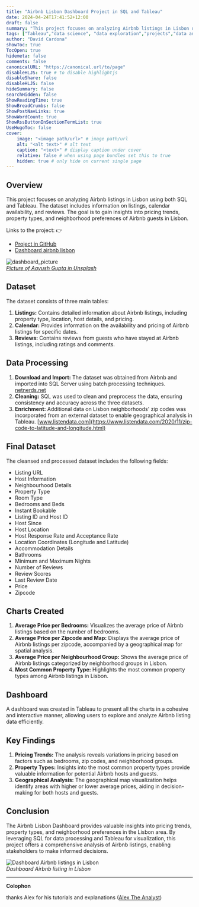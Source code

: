 ```yaml
---
title: "Airbnb Lisbon Dashboard Project in SQL and Tableau"
date: 2024-04-24T17:41:52+12:00
draft: false
summary: "This project focuses on analyzing Airbnb listings in Lisbon using both SQL and Tableau. The dataset includes information on listings, calendar availability, and reviews. The goal is to gain insights into pricing trends, property types, and neighborhood preferences of Airbnb guests in Lisbon."
tags: ["Tableau","data science", "data exploration","projects","data analyzing", "SQL","Data cleaning"]
author: "David Cardona"
showToc: true
TocOpen: true
hidemeta: false
comments: false
canonicalURL: "https://canonical.url/to/page"
disableHLJS: true # to disable highlightjs
disableShare: false
disableHLJS: false
hideSummary: false
searchHidden: false
ShowReadingTime: true
ShowBreadCrumbs: false
ShowPostNavLinks: true
ShowWordCount: true
ShowRssButtonInSectionTermList: true
UseHugoToc: false
cover:
    image: "<image path/url>" # image path/url
    alt: "<alt text>" # alt text
    caption: "<text>" # display caption under cover
    relative: false # when using page bundles set this to true
    hidden: true # only hide on current single page
---
```


## Overview
This project focuses on analyzing Airbnb listings in Lisbon using both SQL and Tableau. The dataset includes information on listings, calendar availability, and reviews. The goal is to gain insights into pricing trends, property types, and neighborhood preferences of Airbnb guests in Lisbon.

Links to the project: 👉
- [Project in GitHub](https://github.com/davidcardonadev/dashboard_airbnb_lisbon_in_sql_tableau) 
- [Dashboard airbnb lisbon](https://public.tableau.com/views/ExploringLisbonsAirbnbLandscape/Dashboard1?:language=es-ES&:sid=&:display_count=n&:origin=viz_share_link)

![dashboard_picture](/images/lisbon.jpg)\
*[Picture of Aayush Gupta in Unsplash](https://unsplash.com/es/fotos/tranvia-amarillo-y-blanco-en-la-carretera-durante-el-dia-ljhCEaHYWJ8)*

## Dataset
The dataset consists of three main tables:
1. **Listings:** Contains detailed information about Airbnb listings, including property type, location, host details, and pricing.
2. **Calendar:** Provides information on the availability and pricing of Airbnb listings for specific dates.
3. **Reviews:** Contains reviews from guests who have stayed at Airbnb listings, including ratings and comments.

## Data Processing
1. **Download and Import:** The dataset was obtained from Airbnb and imported into SQL Server using batch processing techniques. [netnerds.net](https://blog.netnerds.net/2015/01/powershell-high-performance-techniques-for-importing-csv-to-sql-server/)
2. **Cleaning:** SQL was used to clean and preprocess the data, ensuring consistency and accuracy across the three datasets.
3. **Enrichment:** Additional data on Lisbon neighborhoods' zip codes was incorporated from an external dataset to enable geographical analysis in Tableau. [www.listendata.com](https://www.listendata.com/2020/11/zip-code-to-latitude-and-longitude.html)

## Final Dataset
The cleansed and processed dataset includes the following fields:
- Listing URL
- Host Information
- Neighbourhood Details
- Property Type
- Room Type
- Bedrooms and Beds
- Instant Bookable
- Listing ID and Host ID
- Host Since
- Host Location
- Host Response Rate and Acceptance Rate
- Location Coordinates (Longitude and Latitude)
- Accommodation Details
- Bathrooms
- Minimum and Maximum Nights
- Number of Reviews
- Review Scores
- Last Review Date
- Price
- Zipcode

## Charts Created
1. **Average Price per Bedrooms:** Visualizes the average price of Airbnb listings based on the number of bedrooms.
2. **Average Price per Zipcode and Map:** Displays the average price of Airbnb listings per zipcode, accompanied by a geographical map for spatial analysis.
3. **Average Price per Neighbourhood Group:** Shows the average price of Airbnb listings categorized by neighborhood groups in Lisbon.
4. **Most Common Property Type:** Highlights the most common property types among Airbnb listings in Lisbon.

## Dashboard
A dashboard was created in Tableau to present all the charts in a cohesive and interactive manner, allowing users to explore and analyze Airbnb listing data efficiently.

## Key Findings
1. **Pricing Trends:** The analysis reveals variations in pricing based on factors such as bedrooms, zip codes, and neighborhood groups.
2. **Property Types:** Insights into the most common property types provide valuable information for potential Airbnb hosts and guests.
3. **Geographical Analysis:** The geographical map visualization helps identify areas with higher or lower average prices, aiding in decision-making for both hosts and guests.

## Conclusion
The Airbnb Lisbon Dashboard provides valuable insights into pricing trends, property types, and neighborhood preferences in the Lisbon area. By leveraging SQL for data processing and Tableau for visualization, this project offers a comprehensive analysis of Airbnb listings, enabling stakeholders to make informed decisions.

![Dashboard Airbnb listings in Lisbon](/images/dashboard_lisbon.png)\
*Dashboard Airbnb listing in Lisbon*

--- 
**Colophon**  

thanks Alex for his tutorials and explanations ([Alex The Analyst](https://www.alextheanalyst.com/))